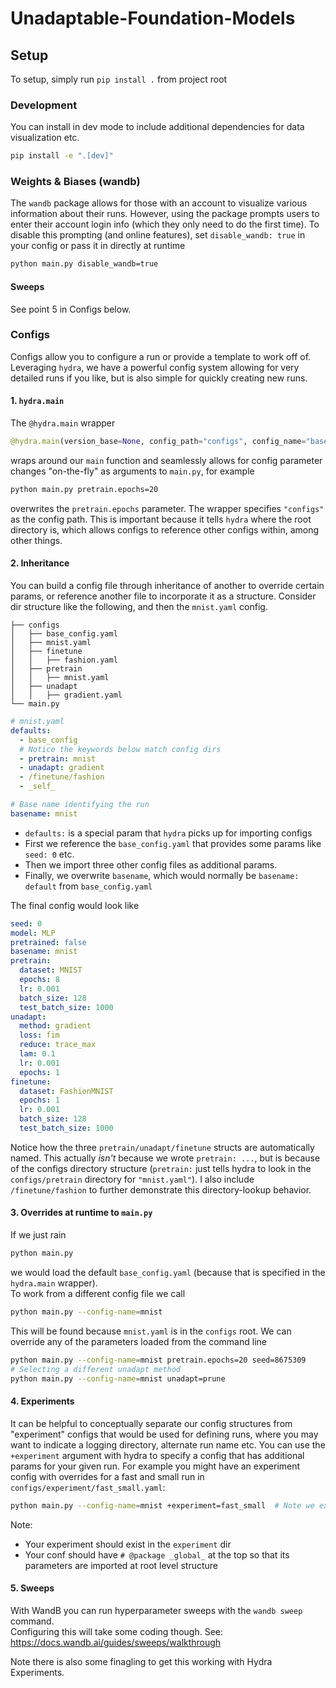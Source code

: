# Unadaptable-Foundation-Models

## Setup

To setup, simply run `pip install .` from project root

### Development

You can install in dev mode to include additional dependencies for data visualization etc.

```bash
pip install -e ".[dev]"
```

### Weights & Biases (wandb)

The `wandb` package allows for those with an account to visualize various information about their runs.
However, using the package prompts users to enter their account login info (which they only need to do the first time).
To disable this prompting (and online features), set `disable_wandb: true` in your config or pass it in directly at 
runtime 
```bash
python main.py disable_wandb=true
````

#### Sweeps
See point 5 in Configs below.


### Configs

Configs allow you to configure a run or provide a template to work off of. Leveraging `hydra`, we have a powerful
config system allowing for very detailed runs if you like, but is also simple for quickly creating new runs.

#### 1. `hydra.main`

The `@hydra.main` wrapper

```python
@hydra.main(version_base=None, config_path="configs", config_name="base_config")
```

wraps around our `main` function and seamlessly allows for config parameter changes
"on-the-fly" as arguments to `main.py`, for example

```bash
python main.py pretrain.epochs=20
```

overwrites the `pretrain.epochs` parameter. 
The wrapper specifies `"configs"` as the config path. This is important because it tells `hydra` where the root 
directory is, which allows configs to reference other configs within, among other things. 

#### 2. Inheritance

You can build a config file through inheritance of another to override certain params, or reference another file to 
incorporate it as a structure. Consider dir structure like the following, and then the `mnist.yaml` config.
```text
├── configs
│   ├── base_config.yaml
│   ├── mnist.yaml
│   ├── finetune
│   │   ├── fashion.yaml
│   ├── pretrain
│   │   ├── mnist.yaml
│   ├── unadapt
│   │   ├── gradient.yaml
└── main.py
```
```yaml
# mnist.yaml
defaults:
  - base_config
  # Notice the keywords below match config dirs
  - pretrain: mnist
  - unadapt: gradient
  - /finetune/fashion
  - _self_

# Base name identifying the run
basename: mnist  
```
- `defaults:` is a special param that `hydra` picks up for importing configs
- First we reference the `base_config.yaml` that provides some params like `seed: 0` etc.
- Then we import three other config files as additional params.
- Finally, we overwrite `basename`, which would normally be `basename: default` from `base_config.yaml`

The final config would look like
```yaml
seed: 0
model: MLP
pretrained: false
basename: mnist
pretrain:
  dataset: MNIST
  epochs: 8
  lr: 0.001
  batch_size: 128
  test_batch_size: 1000
unadapt:
  method: gradient
  loss: fim
  reduce: trace_max
  lam: 0.1
  lr: 0.001
  epochs: 1
finetune:
  dataset: FashionMNIST
  epochs: 1
  lr: 0.001
  batch_size: 128
  test_batch_size: 1000
```
Notice how the three `pretrain/unadapt/finetune` structs are automatically named. This actually _isn't_ because we 
wrote `pretrain: ...`, but is because of the configs directory structure (`pretrain:` just tells hydra to look in 
the `configs/pretrain` directory for `"mnist.yaml"`). I also include `/finetune/fashion` to further demonstrate this 
directory-lookup behavior.

#### 3. Overrides at runtime to `main.py`

If we just rain
```bash
python main.py
```
we would load the default `base_config.yaml` (because that is specified in the `hydra.main` wrapper).  
To work from a different config file we call
```bash
python main.py --config-name=mnist
```
This will be found because `mnist.yaml` is in the `configs` root. We can override any of the parameters loaded from 
the command line
```bash
python main.py --config-name=mnist pretrain.epochs=20 seed=8675309
# Selecting a different unadapt method
python main.py --config-name=mnist unadapt=prune
```

#### 4. Experiments

It can be helpful to conceptually separate our config structures from "experiment" configs that would be used for 
defining runs, where you may want to indicate a logging directory, alternate run name etc. 
You can use the `+experiment` argument with hydra to specify a config that has additional params for your given run.
For example you might have an experiment config with overrides for a fast and small run in 
`configs/experiment/fast_small.yaml`:
```bash
python main.py --config-name=mnist +experiment=fast_small  # Note we exclude ".yaml"
```


Note:
- Your experiment should exist in the `experiment` dir
- Your conf should have `# @package _global_` at the top so that its parameters are imported at root level structure 

#### 5. Sweeps
With WandB you can run hyperparameter sweeps with the `wandb sweep` command.  
Configuring this will take some coding though.
See: https://docs.wandb.ai/guides/sweeps/walkthrough

Note there is also some finagling to get this working with Hydra Experiments.

